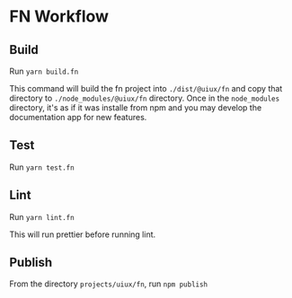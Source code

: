 # FN Workflow

## Build

Run `yarn build.fn`

This command will build the fn project into `./dist/@uiux/fn` and copy that directory to `./node_modules/@uiux/fn` directory. Once in the `node_modules` directory, it's as if it was installe from npm and you may develop the documentation app for new features.

## Test

Run `yarn test.fn`

## Lint

Run `yarn lint.fn`

This will run prettier before running lint.

## Publish

From the directory `projects/uiux/fn`, run `npm publish`
